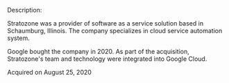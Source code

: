 Description:

Stratozone was a provider of software as a service solution based in Schaumburg, Illinois. The company specializes in cloud service automation system.

Google bought the company in 2020. As part of the acquisition, Stratozone's team and technology were integrated into Google Cloud.

Acquired on August 25, 2020